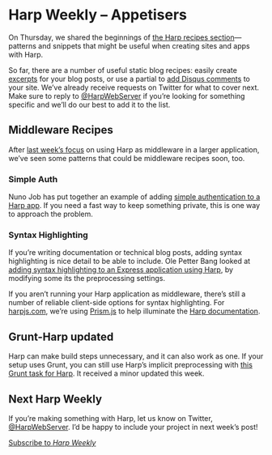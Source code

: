 # Harp Weekly – Appetisers

On Thursday, we shared the beginnings of [the Harp recipes section](http://harpjs.com/recipes/)—patterns and snippets that might be useful when creating sites and apps with Harp.

So far, there are a number of useful static blog recipes: easily create [excerpts](http://harpjs.com/recipes/blog-post-excerpts) for your blog posts, or use a partial to [add Disqus comments](http://harpjs.com/recipes/blog-post-comments) to your site. We’ve already receive requests on Twitter for what to cover next. Make sure to reply to [@HarpWebServer](http://twitter.com/harp) if you’re looking for something specific and we’ll do our best to add it to the list.

## Middleware Recipes

After [last week’s focus](http://harpjs.com/blog/harp-weekly-2013-12-01) on using Harp as middleware in a larger application, we’ve seen some patterns that could be middleware recipes soon, too.

### Simple Auth

Nuno Job has put together an example of adding [simple authentication to a Harp app](https://gist.github.com/dscape/016d04a447e6acde96b1). If you need a fast way to keep something private, this is one way to approach the problem.

### Syntax Highlighting

If you’re writing documentation or technical blog posts, adding syntax highlighting is nice detail to be able to include. Ole Petter Bang looked at [adding syntax highlighting to an Express application using Harp](https://gist.github.com/gnab/7915894), by modifying some its the preprocessing settings.

If you aren’t running your Harp application as middleware, there’s still a number of reliable client-side options for syntax highlighting. For [harpjs.com](http://harpjs.com), we’re using [Prism.js](http://prismjs.com/) to help illuminate the [Harp documentation](http://harpjs.com/docs).

## Grunt-Harp updated

Harp can make build steps unnecessary, and it can also work as one. If your setup uses Grunt, you can still use Harp’s implicit preprocessing with [this Grunt task for Harp](https://github.com/shovon/grunt-harp). It received a minor updated this week.

## Next Harp Weekly

If you’re making something with Harp, let us know on Twitter, [@HarpWebServer](http://twitter.com/harpwebserver). I’d be happy to include your project in next week’s post!

[Subscribe to <cite>Harp Weekly</cite>](http://harpjs.us7.list-manage1.com/subscribe?u=af92eba03471187c8aa0266e7&id=74381fea66)